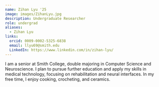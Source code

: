 ```yaml
---
name: Zihan Lyu '25
image: images/ZihanLyu.jpg
description: Undergraduate Researcher
role: undergrad
aliases:
  - Zihan Lyu
links:
  orcid: 0009-0002-5325-6838
  email: llyu69@smith.edu
  LinkedIn: https://www.linkedin.com/in/zihan-lyu/
---
```


I am a senior at Smith College, double majoring in Computer Science and Neuroscience. I plan to pursue further education and apply my skills in medical technology, focusing on rehabilitation and neural interfaces. In my free time, I enjoy cooking, crocheting, and ceramics. 
